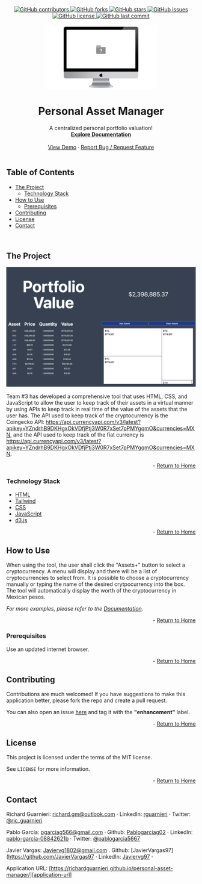 <!-- This template was created following The Markdown Guide - https://www.markdownguide.org/ -->

<!-- If you are editing this README.md on VS Code, please highlight and replace the following keywords enclosed in backticks (``) using:
* MacOS: CMD + Shift + L
* Windows: CRTL + Shift + L

Project Description: `In an uncertain economic enviornment, being aware of one's personal finance has become crucial to most individuals, especially considering the high rate of inflation that we are going through in 2022. Economists predict that future pensions will not be enough to support the mayority of workers. 

With that in mind, team #3 has developed a tool that helps to keep track of one's personal finances in an orderly manner in cryptocurrency shown in Mexican pesos. There is also a graphic aid in the form of a tree map that will allow the user to better understand the configuration of their assets by showing the percentage of the asset in their portfolio.`
-->

<!-- Please also update the following links -->
[logo]: ./img/logo.png
[application-image]: ./img/app-image.png
[application-url]: https://richardguarnieri.github.io/personal-asset-manager/

<div id="home"><div> 

<!-- Badges / Shields -->
<!-- These were created using https://shields.io/ - feel free to replace / create yours by modifying links below: -->

<div align="center">
    <a href="https://github.com/richardguarnieri/personal-asset-manager/graphs/contributors">
        <img alt="GitHub contributors" src="https://img.shields.io/github/contributors/richardguarnieri/personal-asset-manager?style=for-the-badge">
    <a>
     <a href="https://github.com/richardguarnieri/personal-asset-manager/network/members">
        <img alt="GitHub forks" src="https://img.shields.io/github/forks/richardguarnieri/personal-asset-manager?style=for-the-badge">
    <a>
     <a href="https://github.com/richardguarnieri/personal-asset-manager/stargazers">
        <img alt="GitHub stars" src="https://img.shields.io/github/stars/richardguarnieri/personal-asset-manager?style=for-the-badge">
    <a>
     <a href="https://github.com/richardguarnieri/personal-asset-manager/issues">
        <img alt="GitHub issues" src="https://img.shields.io/github/issues/richardguarnieri/personal-asset-manager?style=for-the-badge">
    <a>
     <a href="https://github.com/richardguarnieri/personal-asset-manager/blob/main/LICENSE">
        <img alt="GitHub license" src="https://img.shields.io/github/license/richardguarnieri/personal-asset-manager?label=license&style=for-the-badge">
    <a>
     <a href="https://github.com/richardguarnieri/personal-asset-manager/commits/main">
        <img alt="GitHub last commit" src="https://img.shields.io/github/last-commit/richardguarnieri/personal-asset-manager?style=for-the-badge">
    <a>
</div>
<br>


<!-- Header -->

<div align="center">
    <a href="https://github.com/richardguarnieri/personal-asset-manager">
        <img src="./img/logo.png" alt="Logo" width="300" height="auto">
    </a>
    <h1 align="center">Personal Asset Manager</h1>
    <div>
        A centralized personal portfolio valuation!
        <br>
        <a href="https://github.com/richardguarnieri/personal-asset-manager">
            <strong>Explore Documentation</strong>
        </a>
        <br>
        <br>
        <a href="https://github.com/richardguarnieri/personal-asset-manager">View Demo</a>
        ·
        <a href="https://github.com/richardguarnieri/personal-asset-manager/issues">Report Bug / Request Feature</a>
    </div>
</div>
<br>


<!-- Table of Contents -->
## Table of Contents
- [The Project](#the-project)
    - [Technology Stack](#technology-stack)
- [How to Use](#how-to-use)
    - [Prerequisites](#prerequisites)
- [Contributing](#contributing)
- [License](#license)
- [Contact](#contact)
<br>


<!-- The Project -->
## The Project

[![Application Image][application-image]][application-url]

Team #3 has developed a comprehensive tool that uses HTML, CSS, and JavaScript to allow the user to keep track of their assets in a virtual manner by using APIs to keep track in real time of the value of the assets that the  user has. 
The API used to keep track of the cryptocurrency is the Coingecko API: https://api.currencyapi.com/v3/latest?apikey=YZndrhB9DKHgxOkVDfjPtj3W0R7xSet7pPMYgqmO&currencies=MXN, and the API used to keep track of the fiat currency is https://api.currencyapi.com/v3/latest?apikey=YZndrhB9DKHgxOkVDfjPtj3W0R7xSet7pPMYgqmO&currencies=MXN.

<p align="right"> - <a href="#home">Return to Home</a></p>

### Technology Stack

* [HTML](https://html.spec.whatwg.org/)
* [Tailwind](https://tailwindcss.com/)
* [CSS](https://www.w3.org/TR/CSS/#css)
* [JavaScript](https://www.ecma-international.org/publications-and-standards/standards/ecma-262/)
* [d3.js](https://d3js.org/)

<p align="right"> - <a href="#home">Return to Home</a></p>


<!-- How to Use -->
## How to Use

When using the tool, the user shall click the "Assets+" button to select a cryptocurrency. A menu will display and there will be a list of cryptocurrencies to select from. It is possible to choose a cryptocurrency manually or typing the name of the desired crytpocurrency into the box. The tool will automatically display the worth of the cryptocurrency in Mexican pesos.  

_For more examples, please refer to the [Documentation][documentation-url]._

<p align="right"> - <a href="#home">Return to Home</a></p>

### Prerequisites

Use an updated internet browser.

<p align="right"> - <a href="#home">Return to Home</a></p>


<!-- Contribuiting -->
## Contributing

Contributions are much welcomed! If you have suggestions to make this application better, please fork the repo and create a pull request. 

You can also open an issue [here][github-issues-url] and tag it with the **"enhancement"** label.

<p align="right"> - <a href="#home">Return to Home</a></p>


<!-- License -->
## License

This project is licensed under the terms of the MIT license. 

See `LICENSE` for more information.

<p align="right"> - <a href="#home">Return to Home</a></p>


<!-- Contact -->
## Contact

Richard Guarnieri: richard.gm@outlook.com · LinkedIn: [rguarnieri][linkedin-url] · Twitter: [@ric_guarnieri][twitter-url]

Pablo García: pgarciag566@gmail.com · Github: [Pablogarciag02](https://github.com/Pablogarciag02) · LinkedIn: [pablo-garcía-08842621b](https://www.linkedin.com/in/pablo-garc%C3%ADa-08842621b/) · Twitter: [@pablogarcia5667](https://twitter.com/pablogarcia5667)

Javier Vargas: Javiervg1802@gmail.com . Github: [JavierVargas97](https://github.com/JavierVargas97 · LinkedIn: [Javiervg97](https://www.linkedin.com/in/Javiervg97) ·
         
Application URL: [https://richardguarnieri.github.io/personal-asset-manager/][application-url]


<!-- References, Links and Images -->
<!-- Badges / Shields Styles -->
[github-contributors-shield]: https://img.shields.io/github/contributors/richardguarnieri/personal-asset-manager?style=for-the-badge
[github-forks-shield]: https://img.shields.io/github/forks/richardguarnieri/personal-asset-manager?style=for-the-badge
[github-stars-shield]: https://img.shields.io/github/stars/richardguarnieri/personal-asset-manager?style=for-the-badge
[github-issues-shield]: https://img.shields.io/github/issues/richardguarnieri/personal-asset-manager?style=for-the-badge
[github-license-shield]: https://img.shields.io/github/license/richardguarnieri/personal-asset-manager?style=for-the-badge
[github-last-commit-shield]: https://img.shields.io/github/last-commit/richardguarnieri/personal-asset-manager?style=for-the-badge
[linkedin-shield]: https://img.shields.io/badge/-LinkedIn-black.svg?style=for-the-badge&logo=linkedin&colorB=555

<!-- Badges / Shields URL -->
[github-contributors-url]: https://github.com/richardguarnieri/personal-asset-manager/graphs/contributors
[github-forks-url]: https://github.com/richardguarnieri/personal-asset-manager/network/members
[github-stars-url]: https://github.com/richardguarnieri/personal-asset-manager/stargazers
[github-issues-url]: https://github.com/richardguarnieri/personal-asset-manager/issues
[github-license-url]: https://github.com/richardguarnieri/personal-asset-manager/blob/main/LICENSE
[linkedin-url]: https://linkedin.com/in/rguarnieri

<!-- Non Badge / Shield Reference Links -->
[documentation-url]: https://github.com/richardguarnieri/personal-asset-manager
[twitter-url]: https://twitter.com/ric_guarnieri
